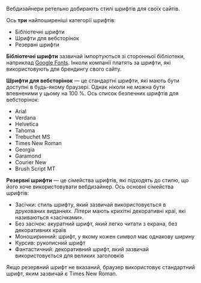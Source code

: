 Вебдизайнери ретельно добирають стилі шрифтів для своїх сайтів.

Ось **три** найпоширеніші категорії шрифтів:

- Бібліотечні шрифти
- Шрифти для вебсторінок
- Резервні шрифти

**Бібліотечні шрифти** зазвичай імпортуються зі сторонньої бібліотеки, наприклад [Google Fonts](https://fonts.google.com/). Інколи компанії платять за шрифти, які використовують для брендингу свого сайту.

**Шрифти для вебсторінок** — це стандартні шрифти, які мають бути доступні в будь-якому браузері. Однак ніколи не можна бути впевненими у цьому на 100 %. Ось список безпечних шрифтів для вебсторінок:

- Arial
- Verdana
- Helvetica
- Tahoma
- Trebuchet MS
- Times New Roman
- Georgia
- Garamond
- Courier New
- Brush Script MT

**Резервні шрифти** — це сімейства шрифтів, які підходять до стилю, що його хоче використовувати вебдизайнер. Ось основні сімейства шрифтів:

- Засічки: стиль шрифту, який зазвичай використовується в друкованих виданнях. Літери мають крихітні декоративні краї, які називаються «засічками».
- Без засічок: акуратний шрифт, який легко читати з екрана, без декоративних країв
- Моноширинний: шрифт, у якому кожен символ має однакову ширину
- Курсив: рукописний шрифт
- Фантастичний: декоративний шрифт, який зазвичай використовується для великих заголовків

Якщо резервний шрифт не вказаний, браузер використовує стандартний шрифт, яким зазвичай є Times New Roman.
